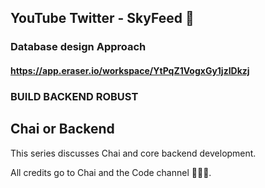 
## YouTube Twitter - SkyFeed 💖

### Database design Approach
#### https://app.eraser.io/workspace/YtPqZ1VogxGy1jzIDkzj

### BUILD BACKEND ROBUST

## Chai or Backend
This series discusses Chai and core backend development.

All credits go to Chai and the Code channel 🍾👩‍💻.  
